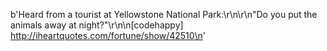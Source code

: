 b'Heard from a tourist at Yellowstone National Park:\r\n\r\n&quot;Do you put the animals away at night?&quot;\r\n\n[codehappy] http://iheartquotes.com/fortune/show/42510\n'